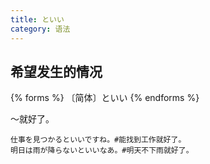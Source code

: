 ```yaml
---
title: といい
category: 语法
---
```


## 希望发生的情况

{% forms %}
〔简体〕といい
{% endforms %}

～就好了。

```example
仕事を見つかるといいですね。#能找到工作就好了。
明日は雨が降らないといいなあ。#明天不下雨就好了。
```
